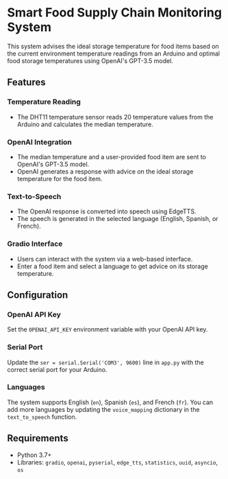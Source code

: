 # Smart Food Supply Chain Monitoring System

This system advises the ideal storage temperature for food items based on the current environment temperature readings from an Arduino and optimal food storage temperatures using OpenAI's GPT-3.5 model.

## Features

### Temperature Reading
- The DHT11 temperature sensor reads 20 temperature values from the Arduino and calculates the median temperature.

### OpenAI Integration
- The median temperature and a user-provided food item are sent to OpenAI's GPT-3.5 model.
- OpenAI generates a response with advice on the ideal storage temperature for the food item.

### Text-to-Speech
- The OpenAI response is converted into speech using EdgeTTS.
- The speech is generated in the selected language (English, Spanish, or French).

### Gradio Interface
- Users can interact with the system via a web-based interface.
- Enter a food item and select a language to get advice on its storage temperature.

## Configuration

### OpenAI API Key
Set the `OPENAI_API_KEY` environment variable with your OpenAI API key.

### Serial Port
Update the `ser = serial.Serial('COM3', 9600)` line in `app.py` with the correct serial port for your Arduino.

### Languages
The system supports English (`en`), Spanish (`es`), and French (`fr`). You can add more languages by updating the `voice_mapping` dictionary in the `text_to_speech` function.

## Requirements
- Python 3.7+
- Libraries: `gradio`, `openai`, `pyserial`, `edge_tts`, `statistics`, `uuid`, `asyncio`, `os`

